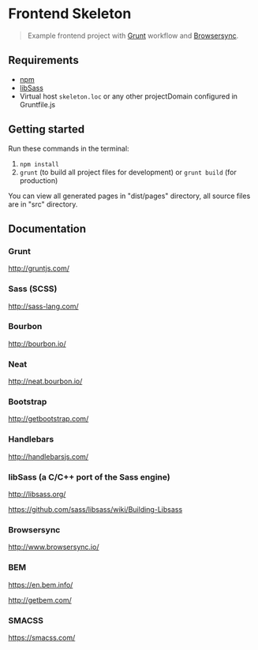 # Frontend Skeleton
> Example frontend project with [Grunt](https://github.com/gruntjs/grunt) workflow and [Browsersync](https://github.com/BrowserSync/grunt-browser-sync).

## Requirements

- [npm](https://github.com/npm/npm)
- [libSass](https://github.com/sass/libsass)
- Virtual host `skeleton.loc` or any other projectDomain configured in Gruntfile.js

## Getting started

Run these commands in the terminal:

1. `npm install`
2. `grunt` (to build all project files for development) or `grunt build` (for production)

You can view all generated pages in "dist/pages" directory, all source files are in "src" directory.

## Documentation

### Grunt
http://gruntjs.com/

### Sass (SCSS)
http://sass-lang.com/

### Bourbon
http://bourbon.io/

### Neat
http://neat.bourbon.io/

### Bootstrap
http://getbootstrap.com/

### Handlebars
http://handlebarsjs.com/

### libSass (a C/C++ port of the Sass engine)
http://libsass.org/

https://github.com/sass/libsass/wiki/Building-Libsass

### Browsersync
http://www.browsersync.io/

### BEM
https://en.bem.info/

http://getbem.com/

### SMACSS
https://smacss.com/